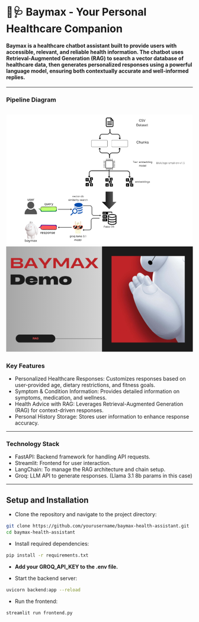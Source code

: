 # 🤖🩺 Baymax - Your Personal Healthcare Companion

#### Baymax is a healthcare chatbot assistant built to provide users with accessible, relevant, and reliable health information. The chatbot uses Retrieval-Augmented Generation (RAG) to search a vector database of healthcare data, then generates personalized responses using a powerful language model, ensuring both contextually accurate and well-informed replies.
---------------------------------------------------------------------------------------------------------
### Pipeline Diagram
![RAG Pipeline Diagram](RAG_pipeline.png)
[![Working Demo](https://github.com/0x-d15c0/Baymax/blob/main/cover.png)](https://github.com/0x-d15c0/Baymax/blob/main/DEMo%20(1).mp4)
---------------------------------------------------------------------------------------------------------


### Key Features
- Personalized Healthcare Responses: Customizes responses based on user-provided age, dietary restrictions, and fitness goals.<br>
- Symptom & Condition Information: Provides detailed information on symptoms, medication, and wellness.<br>
- Health Advice with RAG: Leverages Retrieval-Augmented Generation (RAG) for context-driven responses.<br>
- Personal History Storage: Stores user information to enhance response accuracy.<br>

----------------------------------------------------------------------------------------------------------
### Technology Stack
- FastAPI: Backend framework for handling API requests.
- Streamlit: Frontend for user interaction.
- LangChain: To manage the RAG architecture and chain setup.
- Groq: LLM API to generate responses. (Llama 3.1 8b params in this case)
----------------------------------------------------------------------------------------------------------
## Setup and Installation
- Clone the repository and navigate to the project directory:
```bash
git clone https://github.com/yourusername/baymax-health-assistant.git
cd baymax-health-assistant
```
- Install required dependencies:
```bash
pip install -r requirements.txt
```
- <b> Add your GROQ_API_KEY to the .env file. </b><br>

- Start the backend server:
```bash
uvicorn backend:app --reload
```
- Run the frontend:
```bash
streamlit run frontend.py
```
